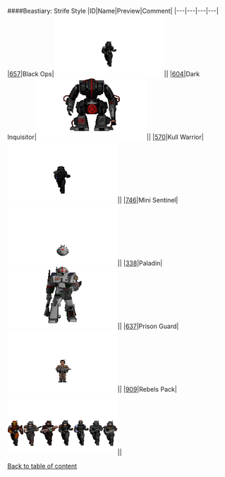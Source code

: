 ####Beastiary: Strife Style
|ID|Name|Preview|Comment|
|---|---|---|---|
|[657](../data/0657.zip)|Black Ops|![Black Ops](images/beastiary/blackops.png)||
|[604](../data/0604.zip)|Dark Inquisitor|![Dark Inquisitor](images/beastiary/darkinquisitor.png)||
|[570](../data/0570.zip)|Kull Warrior|![Kull Warrior](images/beastiary/kullwarrior.png)||
|[746](../data/0746.zip)|Mini Sentinel|![Mini Sentinel](images/beastiary/minisentinel.png)||
|[338](../data/0338.zip)|Paladin|![Paladin](images/beastiary/paladin.png)||
|[637](../data/0637.zip)|Prison Guard|![Prison Guard](images/beastiary/prisonguard.png)||
|[909](../data/0909.zip)|Rebels Pack|![Rebels Pack](images/beastiary/rebelspack.png)||

[Back to table of content](../readme.md)
